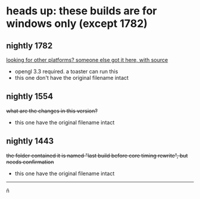 # heads up: these builds are for windows only (except 1782)

## nightly 1782 
[looking for other platforms? someone else got it here, with source](https://archive.org/download/citra-nightly-1782-202209)

- opengl 3.3 required. a toaster can run this
- this one don't have the original filename intact

## nightly 1554
~~what are the changes in this version?~~
- this one have the original filename intact

## nightly 1443
~~the folder contained it is named "last build before core timing rewrite", but needs confirmation~~
- this one have the original filename intact


---

ñ
